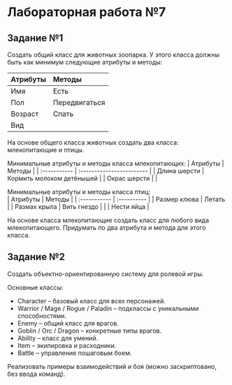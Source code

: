 # Лабораторная работа №7  

## Задание №1

Создать общий класс для животных зоопарка. У этого класса должны быть как минимум следующие атрибуты и методы:

| Атрибуты | Методы        |
| :------- | :------------ |
| Имя      | Есть          |
| Пол      | Передвигаться |
| Возраст  | Спать         |
| Вид      |               |

На основе общего класса животных создать два класса: млекопитающие и птицы.

Минимальные атрибуты и методы класса млекопитающих: 
| Атрибуты     | Методы                    |
| :----------- | :------------------------ |
| Длина шерсти | Кормить молоком детёнышей |
| Окрас шерсти |                           |

Минимальные атрибуты и методы класса птиц:   
| Атрибуты     | Методы      |
| :----------- | :---------- |
| Размер клюва | Летать      |
| Размах крыла | Вить гнездо |
|              | Нести яйца  |

На основе класса млекопитающие создать класс для любого вида млекопитающего. Придумать по два атрибута и метода для этого класса.   

## Задание №2   

Создать объектно-ориентированную систему для ролевой игры.

Основные классы:

- Character – базовый класс для всех персонажей.
- Warrior / Mage / Rogue / Paladin – подклассы с уникальными способностями.
- Enemy – общий класс для врагов.
- Goblin / Orc / Dragon – конкретные типы врагов.
- Ability – класс для умений.
- Item – экипировка и расходники.
- Battle – управление пошаговым боем.

Реализовать примеры взаимодействий и боя (можно заскриптовано, без ввода команд).
